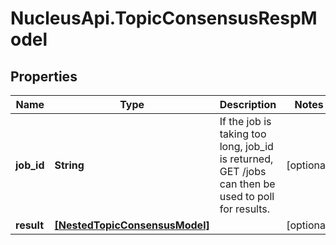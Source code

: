 # NucleusApi.TopicConsensusRespModel

## Properties
Name | Type | Description | Notes
------------ | ------------- | ------------- | -------------
**job_id** | **String** | If the job is taking too long, job_id is returned, GET /jobs can then be used to poll for results. | [optional] 
**result** | [**[NestedTopicConsensusModel]**](NestedTopicConsensusModel.md) |  | [optional] 


